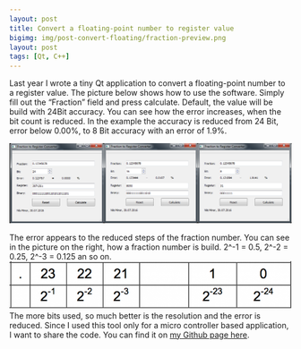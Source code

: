 ```yaml
---
layout: post
title: Convert a floating-point number to register value
bigimg: img/post-convert-floating/fraction-preview.png
layout: post
tags: [Qt, C++]
---
```


Last year I wrote a tiny Qt application to convert a floating-point number to a register value. 
The picture below shows how to use the software.  Simply fill out the “Fraction” field and press calculate. Default, the value will be build with 24Bit accuracy. 
You can see how the error increases, when the bit count is reduced. 
In the example the accuracy is reduced from 24 Bit, error below 0.00%, to 8 Bit accuracy with an error of 1.9%.

![img1](/img/post-convert-floating/fraction-preview.png) 

The error appears to the reduced steps of the fraction number. You can see in the picture on the right, how a fraction number is build.
2^-1 = 0.5, 2^-2 = 0.25, 2^-3 = 0.125 an so on. ![img2](/img/post-convert-floating/float-table.png)
The more bits used, so much better is the resolution and the error is reduced.
Since I used this tool only for a micro controller based application, I want to share the code. You can find it on [my Github page here](https://github.com/NilsMinor/FractionToBinaryConverter).




